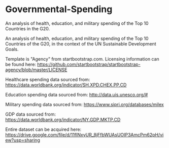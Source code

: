 # Governmental-Spending
 An analysis of health, education, and military spending of the Top 10 Countries in the G20.

An analysis of health, education, and military spending of the Top 10 Countries of the G20, in the context of the UN Sustainable Development Goals.

Template is "Agency" from startbootstrap.com. Licensing information can be found here: https://github.com/startbootstrap/startbootstrap-agency/blob/master/LICENSE

Healthcare spending data sourced from: https://data.worldbank.org/indicator/SH.XPD.CHEX.PP.CD

Education spending data sourced from: http://data.uis.unesco.org/#

Military spending data sourced from: https://www.sipri.org/databases/milex

GDP data sourced from: https://data.worldbank.org/indicator/NY.GDP.MKTP.CD

Entire dataset can be acquired here: https://drive.google.com/file/d/11fINxyUR_8jFfbWUAsUOIP3AmcPm62pH/view?usp=sharing